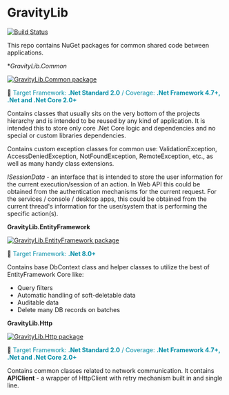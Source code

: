 # GravityLib

[![Build Status](https://github.com/vasilp/GravityLib/actions/workflows/dotnet.yml/badge.svg)](https://github.com/vasilp/GravityLib/actions/workflows/dotnet.yml)

This repo contains NuGet packages for common shared code between applications.

**GravityLib.Common*

[![GravityLib.Common package](https://img.shields.io/static/v1?label=GravityLib.Common&message=latest&color=blue)](https://github.com/vasilp/GravityLib/pkgs/nuget/GravityLib.Common)

🌱 <span style="color:#008da6">Target Framework: **.Net Standard 2.0** / Coverage: **.Net Framework 4.7+, .Net and .Net Core 2.0+**</span>

Contains classes that usually sits on the very bottom of the projects hierarchy and is intended to be reused by any kind of application.
It is intended this to store only core .Net Core logic and dependencies and no special or custom libraries dependencies.

Contains custom exception classes for common use: ValidationException, AccessDeniedException, NotFoundException, RemoteException, etc.,
as well as many handy class extensions.

_ISessionData_ - an interface that is intended to store the user information for the current execution/session of an action.
In Web API this could be obtained from the authentication mechanisms for the current request.
For the services / console / desktop apps, this could be obtained from the current thread's information for the user/system that is performing the specific action(s).

**GravityLib.EntityFramework**

[![GravityLib.EntityFramework package](https://img.shields.io/static/v1?label=GravityLib.EntityFramework&message=latest&color=blue)](https://github.com/vasilp/GravityLib/pkgs/nuget/GravityLib.EntityFramework)

🌱 <span style="color:#008da6">Target Framework: **.Net 8.0+**</span>

Contains base DbContext class and helper classes to utilize the best of EntityFramework Core like:
- Query filters
- Automatic handling of soft-deletable data
- Auditable data
- Delete many DB records on batches

**GravityLib.Http**

[![GravityLib.Http package](https://img.shields.io/static/v1?label=GravityLib.Http&message=latest&color=blue)](https://github.com/vasilp/GravityLib/pkgs/nuget/GravityLib.Http)

🌱 <span style="color:#008da6">Target Framework: **.Net Standard 2.0** / Coverage: **.Net Framework 4.7+, .Net and .Net Core 2.0+**</span>

Contains common classes related to network communication.
It contains **APIClient** - a wrapper of HttpClient with retry mechanism built in and single line.
